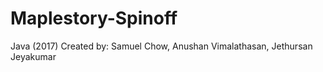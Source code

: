 # Maplestory-Spinoff
Java (2017)
Created by: Samuel Chow, Anushan Vimalathasan, Jethursan Jeyakumar
